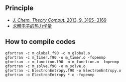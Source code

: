 ## Principle
* [_J. Chem. Theory Comput._ 2013, 9, 3165−3169](http://pubs.acs.org/doi/full/10.1021/ct400212t)
* [求解电子的热力学量](https://gensoukyo.me/-/eles)

## How to compile codes
```
gfortran -c m_global.f90 -o m_global.o
gfortran -c m_timer.f90 -o m_timer.o -fopenmp
gfortran -c m_function.f90 -o m_function.o -fopenmp
gfortran -c m_solve.f90 -o m_solve.o
gfortran -c ElectronEntropy.f90 -o ElectronEntropy.o
gfortran -o ElectronEntropy *.o -fopenmp
```